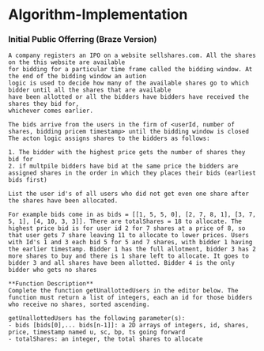 # Algorithm-Implementation

### Initial Public Offerring (Braze Version)

    A company registers an IPO on a website sellshares.com. All the shares  on the this website are available
    for bidding for a particular time frame called the bidding window. At the end of the bidding window an aution
    logic is used to decide how many of the available shares go to which bidder until all the shares that are available
    have been allotted or all the bidders have bidders have received the shares they bid for,
    whichever comes earlier. 

    The bids arrive from the users in the firm of <userId, number of shares, bidding pricem timestamp> until the bidding window is closed
    The acton logic assigns shares to the bidders as follows:
    
    1. The bidder with the highest price gets the number of shares they bid for
    2. if multpile bidders have bid at the same price the bidders are assigned shares in the order in which they places their bids (earliest bids first)

    List the user id's of all users who did not get even one share after the shares have been allocated.

    For example bids come in as bids = [[1, 5, 5, 0], [2, 7, 8, 1], [3, 7, 5, 1], [4, 10, 3, 3]]. There are totalShares = 18 to allocate. The highest price bid is for user id 2 for 7 shares at a price of 8, so that user gets 7 share leaving 11 to allocate to lower prices. Users with Id's 1 and 3 each bid 5 for 5 and 7 shares, with bidder 1 having the earlier timestamp. Bidder 1 has the full allotment, bidder 3 has 2 more shares to buy and there is 1 share left to allocate. It goes to bidder 3 and all shares have been allotted. Bidder 4 is the only bidder who gets no shares

    **Function Description**
    Complete the function getUnallottedUsers in the editor below. The function must return a list of integers, each an id for those bidders who receive no shares, sorted ascending.

    getUnallottedUsers has the following parameter(s):
    - bids [bids[0],... bids[n-1]]: a 2D arrays of integers, id, shares, price, timestamp named u, sc, bp, ts going forward
    - totalShares: an integer, the total shares to allocate